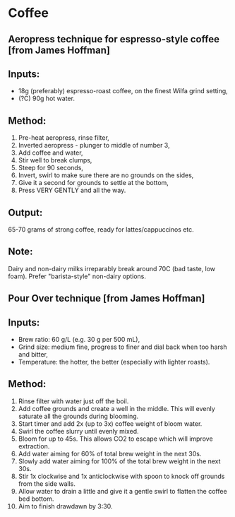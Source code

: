 # Coffee

## Aeropress technique for espresso-style coffee \[from James Hoffman\]

## Inputs:

* 18g \(preferably\) espresso-roast coffee, on the finest Wilfa grind setting,
* \(?C\) 90g hot water.

## Method:

1. Pre-heat aeropress, rinse filter,
2. Inverted aeropress - plunger to middle of number 3,
3. Add coffee and water,
4. Stir well to break clumps,
5. Steep for 90 seconds,
6. Invert, swirl to make sure there are no grounds on the sides,
7. Give it a second for grounds to settle at the bottom,
8. Press VERY GENTLY and all the way.

## Output:

65-70 grams of strong coffee, ready for lattes/cappuccinos etc.

## Note:

Dairy and non-dairy milks irreparably break around 70C \(bad taste, low foam\). Prefer "barista-style" non-dairy options.

## Pour Over technique \[from James Hoffman\]

## Inputs:

* Brew ratio: 60 g/L \(e.g. 30 g per 500 mL\),
* Grind size: medium fine, progress to finer and dial back when too harsh and bitter,
* Temperature: the hotter, the better \(especially with lighter roasts\).

## Method:

1. Rinse filter with water just off the boil.
2. Add coffee grounds and create a well in the middle. This will evenly saturate all the grounds during blooming.
3. Start timer and add 2x \(up to 3x\) coffee weight of bloom water.
4. Swirl the coffee slurry until evenly mixed.
5. Bloom for up to 45s. This allows CO2 to escape which will improve extraction.
6. Add water aiming for 60% of total brew weight in the next 30s.
7. Slowly add water aiming for 100% of the total brew weight in the next 30s.
8. Stir 1x clockwise and 1x anticlockwise with spoon to knock off grounds from the side walls.
9. Allow water to drain a little and give it a gentle swirl to flatten the coffee bed bottom.
10. Aim to finish drawdawn by 3:30.

